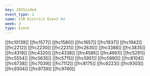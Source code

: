 ```yaml
---
key: 2025isde4
event_type: 1
name: ISR District Event #4
week: 3
type: Event
---
```

[[frc10139]]
[[frc1577]]
[[frc1580]]
[[frc1657]]
[[frc1937]]
[[frc1942]]
[[frc2212]]
[[frc2230]]
[[frc2231]]
[[frc2630]]
[[frc3388]]
[[frc3835]]
[[frc4319]]
[[frc4320]]
[[frc4338]]
[[frc4586]]
[[frc4661]]
[[frc5291]]
[[frc5554]]
[[frc5635]]
[[frc5715]]
[[frc5951]]
[[frc5990]]
[[frc6104]]
[[frc6738]]
[[frc7039]]
[[frc7112]]
[[frc8175]]
[[frc8223]]
[[frc9303]]
[[frc9304]]
[[frc9739]]
[[frc9740]]
